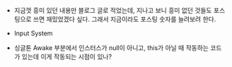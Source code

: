 - 지금껏 흥미 있던 내용만 블로그 글로 적었는데, 지나고 보니 흥미 없던 것들도 포스팅으로 쓰면 재밌었겠다 싶다. 그래서 지금이라도 포스팅 숫자를 늘려보려 한다.

- Input System

- 싱글톤 Awake 부분에서 인스터스가 null이 아니고, this가 아닐 때 작동하는 코드가 있는데 이게 작동되는 시점이 있나? 